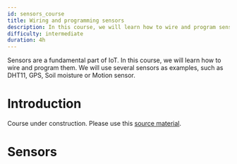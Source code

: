 ```yaml
---
id: sensors_course
title: Wiring and programming sensors
description: In this course, we will learn how to wire and program sensors.
difficulty: intermediate
duration: 4h
---
```


Sensors are a fundamental part of IoT. In this course, we will learn how to wire and program them. We will use several sensors as examples, such as DHT11, GPS, Soil moisture or Motion sensor.

Introduction
========

Course under construction. Please use this [source material](https://cpham.perso.univ-pau.fr/LORA/HUBIQUITOUS/solution-lab/arduino-lora-tutorial/sensors/).

Sensors
=======
